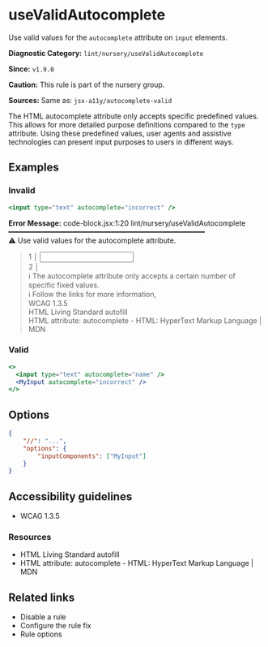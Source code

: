 # useValidAutocomplete

Use valid values for the `autocomplete` attribute on `input` elements.

**Diagnostic Category:** `lint/nursery/useValidAutocomplete`

**Since:** `v1.9.0`

**Caution:** This rule is part of the nursery group.

**Sources:** Same as: `jsx-a11y/autocomplete-valid`

The HTML autocomplete attribute only accepts specific predefined values. This allows for more detailed purpose definitions compared to the `type` attribute. Using these predefined values, user agents and assistive technologies can present input purposes to users in different ways.

## Examples

### Invalid

```jsx
<input type="text" autocomplete="incorrect" />
```

**Error Message:**
code-block.jsx:1:20 lint/nursery/useValidAutocomplete ━━━━━━━━━━━━━━━━━━━━━━━━━━━━━━━━━━━━━━━━━━━━━━  
⚠ Use valid values for the autocomplete attribute.  
> 1 │ <input type="text" autocomplete="incorrect" />  
> 2 │  
ℹ The autocomplete attribute only accepts a certain number of specific fixed values.  
ℹ Follow the links for more information,  
WCAG 1.3.5  
HTML Living Standard autofill  
HTML attribute: autocomplete - HTML: HyperText Markup Language | MDN  

### Valid

```jsx
<>
  <input type="text" autocomplete="name" />
  <MyInput autocomplete="incorrect" />
</>
```

## Options

```json
{
    "//": "...",
    "options": {
        "inputComponents": ["MyInput"]
    }
}
```

## Accessibility guidelines

- WCAG 1.3.5

### Resources

- HTML Living Standard autofill
- HTML attribute: autocomplete - HTML: HyperText Markup Language | MDN

## Related links

- Disable a rule
- Configure the rule fix
- Rule options